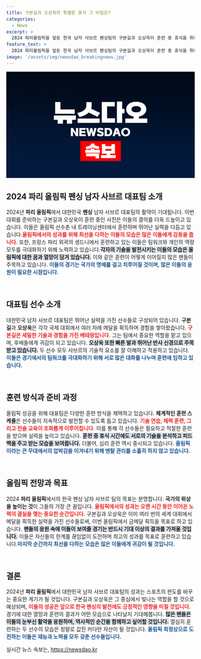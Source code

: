 ```yaml
---
title: 구본길과 오상욱의 특별한 휴식 그 비밀은?
categories:
  - News
excerpt: >
  2024 파리올림픽을 앞둔 한국 남자 사브르 펜싱팀의 구본길과 오상욱이 훈련 중 휴식을 취하는 모습이 포착됐다. 이들이 올림픽 무대에서 어떤 성과를 이뤄낼지, 세계 펜싱계의 이목이 집중된다!
feature_text: >
  2024 파리올림픽을 앞둔 한국 남자 사브르 펜싱팀의 구본길과 오상욱이 훈련 중 휴식을 취하는 모습이 포착됐다. 이들이 올림픽 무대에서 어떤 성과를 이뤄낼지, 세계 펜싱계의 이목이 집중된다!
image: '/assets/img/newsdao_breakingnews.jpg'
---
```


<p><img src="/assets/img/newsdao_breakingnews.jpg" alt="firstkoreanews 속보" /></p>

<h2 data-ke-size="size26">2024 파리 올림픽 펜싱 남자 사브르 대표팀 소개</h2>

<p data-ke-size="size16">2024년 <b>파리 올림픽</b>에서 대한민국 <b>펜싱</b> 남자 사브르 대표팀의 활약이 기대됩니다. 이번 대회를 준비하는 구본길과 오상욱이 훈련 중인 사진은 이들의 결의를 더욱 드높이고 있습니다. 이들은 올림픽 선수촌 내 트레이닝센터에서 훈련하며 뛰어난 실력을 다듬고 있습니다.<b><span style="color: #ee2323;">올림픽에서의 성과를 위해 최선을 다하는 이들의 모습은 많은 이들에게 감동을 줍니다.</span></b> 또한, 프랑스 파리 외곽의 생드니에서 훈련하고 있는 이들은 팀워크와 개인의 역량 모두를 극대화하기 위해 노력하고 있습니다.<b><span style="background-color: #21538527;">각자의 기술을 발전시키는 이들의 모습은 올림픽에 대한 꿈과 열망이 담겨 있습니다.</span></b> 이와 같은 훈련이 어떻게 이어질지 많은 팬들이 주목하고 있습니다. <b><span style="color: #1a5490;">이들의 경기는 국가의 명예를 걸고 치루어질 것이며, 많은 이들의 응원이 필요한 시점입니다.</span></b></p>

<p data-ke-size="size16">&nbsp;</p>

<h2 data-ke-size="size26">대표팀 선수 소개</h2>

<p data-ke-size="size16">대한민국 남자 사브르 대표팀은 뛰어난 실력을 가진 선수들로 구성되어 있습니다. <b>구본길</b>과 <b>오상욱</b>은 각각 국제 대회에서 여러 차례 메달을 획득하며 경험을 쌓아왔습니다. <b><span style="color: #ee2323;">구본길은 세밀한 기술과 경험을 가진 베테랑입니다.</span></b> 그는 팀에서 중요한 역할을 맡고 있으며, 후배들에게 귀감이 되고 있습니다. <b><span style="background-color: #21538527;">오상욱 또한 빠른 발과 뛰어난 반사 신경으로 주목받고 있습니다.</span></b> 두 선수 모두 사브르의 기술적 요소를 잘 이해하고 적용하고 있습니다. <b><span style="color: #1a5490;">이들은 경기에서의 팀워크를 극대화하기 위해 서로 많은 대화를 나누며 훈련에 임하고 있습니다.</span></b></p>

<p data-ke-size="size16">&nbsp;</p>

<h2 data-ke-size="size26">훈련 방식과 준비 과정</h2>

<p data-ke-size="size16">올림픽 성공을 위해 대표팀은 다양한 훈련 방식을 채택하고 있습니다. <b>체계적인 훈련 스케줄</b>은 선수들이 지속적으로 발전할 수 있도록 돕고 있습니다. <b><span style="color: #ee2323;">기술 연습, 체력 훈련, 그리고 전술 교육이 조화롭게 이루어집니다.</span></b> 이를 통해 각 선수들은 필요하고 적절한 훈련을 받으며 실력을 높이고 있습니다. <b><span style="background-color: #21538527;">훈련 중 휴식 시간에도 서로의 기술을 분석하고 피드백을 주고 받는 모습을 보여줍니다.</span></b> 더불어, 심리 훈련 역시 중시되고 있습니다. <b><span style="color: #1a5490;">올림픽이라는 큰 무대에서의 압박감을 이겨내기 위해 멘탈 관리를 소홀히 하지 않고 있습니다.</span></b></p>

<p data-ke-size="size16">&nbsp;</p>

<h2 data-ke-size="size26">올림픽 전망과 목표</h2>

<p data-ke-size="size16">2024 <b>파리 올림픽</b>에서의 한국 펜싱 남자 사브르 팀의 목표는 분명합니다. <b>국가의 위상을 높이는 것</b>이 그들의 가장 큰 꿈입니다. <b><span style="color: #ee2323;">올림픽에서의 성과는 오랜 시간 동안 이어온 노력의 결실을 맺는 중요한 순간입니다.</span></b> 구본길과 오상욱은 이미 여러 번의 세계 대회에서 메달을 획득한 실력을 가진 선수들로써, 이번 올림픽에서 금메달 획득을 목표로 하고 있습니다. <b><span style="background-color: #21538527;">팬들의 응원 속에 이들이 보여줄 경기는 반드시 기대 이상의 결과를 가져올 것입니다.</span></b> 이들은 자신들의 한계를 끊임없이 도전하며 최고의 성과를 목표로 훈련하고 있습니다.<b><span style="color: #1a5490;">마지막 순간까지 최선을 다하는 모습은 많은 이들에게 귀감이 될 것입니다.</span></b></p>

<p data-ke-size="size16">&nbsp;</p>

<h2 data-ke-size="size26">결론</h2>

<p data-ke-size="size16">2024년 <b>파리 올림픽</b>에서 대한민국 남자 사브르 대표팀의 성과는 스포츠의 판도를 바꾸는 중요한 계기가 될 것입니다. 구본길과 오상욱은 그 중심에서 빛나는 역할을 할 것으로 예상되며, <b><span style="color: #ee2323;">이들의 성공은 앞으로 한국 펜싱의 발전에도 긍정적인 영향을 미칠 것입니다.</span></b> 경기에 대한 열망과 훈련의 결과가 어떤 모습으로 나타날지 기대해봅니다. <b><span style="background-color: #21538527;">많은 팬들은 이들의 눈부신 활약을 응원하며, 역사적인 순간을 함께하고 싶어할 것입니다.</span></b> 열심히 훈련하는 두 선수의 모습은 정말로 값진 커다란 자산이 될 것입니다. <b><span style="color: #1a5490;">올림픽 최정상으로 도전하는 이들은 재능과 노력을 모두 갖춘 선수들입니다.</span></b></p>
실시간 뉴스 속보는, <a href="https://newsdao.kr" rel="dofollow">https://newsdao.kr</a>


